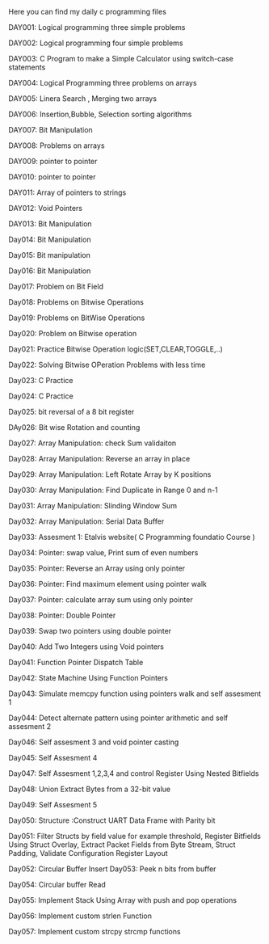 Here you can find  my daily c programming files



DAY001: Logical programming three simple problems

DAY002: Logical programming four simple problems

DAY003: C Program to make a Simple Calculator using switch-case statements

DAY004: Logical Programming three problems on arrays

DAY005: Linera Search , Merging two arrays 

DAY006: Insertion,Bubble, Selection sorting algorithms


DAY007: Bit Manipulation

DAY008: Problems on arrays


DAY009: pointer to pointer

DAY010: pointer to pointer

DAY011: Array of pointers to strings


DAY012: Void Pointers

DAY013: Bit Manipulation


Day014: Bit Manipulation


Day015: Bit manipulation

Day016: Bit Manipulation


Day017: Problem on Bit Field

Day018: Problems on Bitwise Operations

Day019: Problems on BitWise Operations

Day020: Problem on Bitwise operation

Day021: Practice Bitwise Operation logic(SET,CLEAR,TOGGLE,..)

Day022: Solving Bitwise OPeration Problems with less time

Day023: C Practice


Day024: C Practice


Day025: bit reversal of a 8 bit register



DAy026: Bit wise Rotation and counting


Day027: Array Manipulation: check Sum validaiton



Day028: Array Manipulation: Reverse an array in place


Day029: Array Manipulation: Left Rotate Array by K positions


Day030: Array Manipulation: Find Duplicate in Range 0 and n-1


Day031: Array Manipulation: Slinding Window Sum


Day032: Array Manipulation: Serial Data Buffer

Day033: Assesment 1: Etalvis website( C Programming foundatio Course )

Day034: Pointer: swap value, Print sum of even numbers

Day035: Pointer: Reverse an Array using only pointer

Day036: Pointer: Find maximum element using pointer walk

Day037: Pointer: calculate array sum using only pointer

Day038: Pointer: Double Pointer

Day039: Swap two pointers using double pointer

Day040: Add Two Integers using Void pointers

Day041: Function Pointer Dispatch Table

Day042: State Machine Using Function Pointers

Day043: Simulate memcpy function using pointers walk and self assesment 1

Day044: Detect alternate pattern using pointer arithmetic and self assesment 2

Day046: Self assesment 3 and void pointer casting

Day045: Self Assesment 4

Day047: Self Assesment 1,2,3,4 and control Register Using Nested Bitfields


Day048: Union Extract Bytes from a 32-bit value

Day049: Self Assesment 5 

Day050: Structure :Construct UART Data Frame with Parity bit

Day051: Filter Structs by field value for example threshold, Register Bitfields Using Struct Overlay, Extract Packet Fields from Byte Stream, Struct Padding, Validate Configuration Register Layout

Day052: Circular Buffer Insert
Day053: Peek n bits from buffer

Day054: Circular buffer Read

Day055: Implement Stack Using Array with push and pop operations

Day056: Implement custom strlen Function 

Day057: Implement custom strcpy strcmp functions


